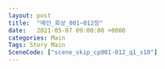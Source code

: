 ```yaml
---
layout: post
title:  "메인_회상_001~012장"
date:   2021-05-07 09:00:00 +0000
categories: Main
Tags: Story Main
SceneCode: ["scene_skip_cp001-012_q1_s10"]
---
```

